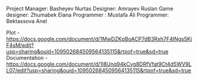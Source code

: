 Project Manager: Basheyev Nurtas
Designer: Amrayev Ruslan
Game designer: Zhumabek Elana
Programmer : Mustafa Ali
Programmer: Bektassova Anel

Plot - https://docs.google.com/document/d/1MwDZKpBoACP7dB3Rxh7F4INgs5KjF4sM/edit?usp=sharing&ouid=109502684509564135115&rtpof=true&sd=true
Documentation - https://docs.google.com/document/d/1l8Unq94kCvg8DRfVfat9Ct4d5WV9LL07/edit?usp=sharing&ouid=109502684509564135115&rtpof=true&sd=true
